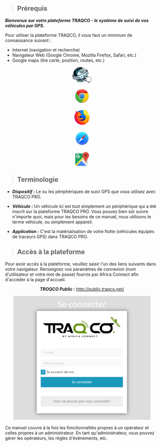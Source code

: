 >## Prérequis

 ***Bienvenue sur votre plateforme TRAQCO - le système de suivi de vos véhicules par GPS.***

Pour utiliser la plateforme TRAQCO, il vous faut un minimum de connaissance suivant :
* Internet (navigation et recherche)
* Navigateur Web (Google Chrome, Mozilla Firefox, Safari, etc.)
* Google maps (lire carte, position, routes, etc.)

<div class="row" style="text-align:center">
  <div class="col">

[<img src="_image/internet.png" alt="logo" width="65">](https://fr.wikipedia.org/wiki/Internet)

</div>
<div class="col">

[<img src="_image/chrome.png" alt="logo" width="50">](https://www.google.fr/chrome/)

</div>
<div class="col">

[<img src="_image/firefox.png" alt="logo" width="50">](https://www.mozilla.org/fr/)

</div>
<div class="col">

[<img src="_image/safari.png" alt="logo" width="55">](https://www.apple.com/safari/)

</div>
<div class="col">

[<img src="_image/maps.png" alt="logo" width="45">](https://www.google.com/maps/)

</div>
</div>

>## Terminologie

* ***Dispositif :*** Le ou les périphériques de suivi GPS que vous utilisez avec TRAQCO PRO.

* ***Véhicule :*** Un véhicule ici est tout simplement un périphérique qui a été inscrit sur la plateforme TRAQCO PRO.
Vous pouvez bien sûr suivre n'importe quoi, mais pour les besoins de ce manuel, nous utilisons le terme véhicule, ou simplement appareil.

* ***Application :*** C'est la matérialisation de votre flotte (véhicules équipés de traceurs GPS) dans TRAQCO PRO.

>## Accès à la plateforme

Pour avoir accès à la plateforme, veuillez saisir l'un des liens suivants dans votre navigateur. Renseignez vos paramètres de connexion (nom d'utilisateur et votre mot de passe) fournis par Africa Connect afin d'accéder à la page d'accueil.

<div class="row" style="text-align:center">

  <div class="col-md">
  
  ***TROQCO Public :*** http://public.traqco.net/
  
<img src="_image/publiconnect.png" alt="logo" width="450">
  </div>
</div>

Ce manuel couvre à la fois les fonctionnalités propres à un opérateur et celles propres à un administrateur.
En tant qu'administrateur, vous pouvez gérer les opérateurs, les règles d'événements, etc.  




